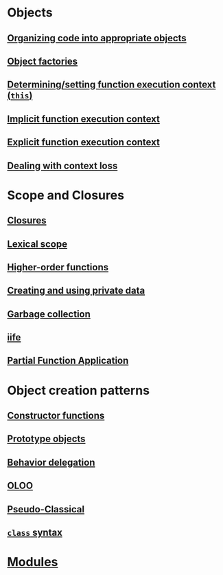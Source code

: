 # Objects

## [Organizing code into appropriate objects](./objects_organizing_code.md)
## [Object factories](./object_factories.md)
## [Determining/setting function execution context (`this`)](./ec.md)
## [Implicit function execution context](./implicit_function_execution_context.md)
## [Explicit function execution context](./explicit_function_execution_context.md)
## [Dealing with context loss](./context_loss.md)

# Scope and Closures
## [Closures](./closures.md)
## [Lexical scope](./lexical_scope.md)
## [Higher-order functions](./higher_order_functions.md)
## [Creating and using private data](./creating_using_private_data.md)
## [Garbage collection](./garbage_collection.md)
## [iife](./iife.md)
## [Partial Function Application](./pfa.md)

# Object creation patterns
## [Constructor functions](./constructor_functions.md)
## [Prototype objects](./prototype_objects.md)
## [Behavior delegation](./delegation.md)
## [OLOO](./oolo.md)
## [Pseudo-Classical](./pseudo_classical.md)
## [`class` syntax](./class_syntax.md)

# [Modules](./modules.md)
